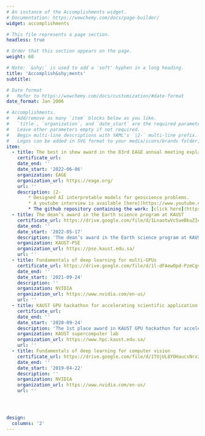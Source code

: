 ```yaml
---
# An instance of the Accomplishments widget.
# Documentation: https://wowchemy.com/docs/page-builder/
widget: accomplishments

# This file represents a page section.
headless: true

# Order that this section appears on the page.
weight: 60

# Note: `&shy;` is used to add a 'soft' hyphen in a long heading.
title: 'Accomplish&shy;ments'
subtitle:

# Date format
#   Refer to https://wowchemy.com/docs/customization/#date-format
date_format: Jan 2006

# Accomplishments.
#   Add/remove as many `item` blocks below as you like.
#   `title`, `organization`, and `date_start` are the required parameters.
#   Leave other parameters empty if not required.
#   Begin multi-line descriptions with YAML's `|2-` multi-line prefix.
#   Logos can be added in SVG format to your media/icons/brands folder, named accordingly to the brand (lowercase and replacing spaces with underscores). For example, add a logo for an organization named “My Brand” as media/icons/brands/my_brand.svg. Three popular Accomplishment brands are included automatically to help you get started.
item:
  - title: The best in show award in the 83rd EAGE annual meeting explainable AI hackathon
    certificate_url: 
    date_end: ''
    date_start: '2022-06-06'
    organization: EAGE
    organization_url: https://eage.org/
    url: ''
    description: |2- 
        * Designed AI interpretable models for geoscience problems. 
        * A youtube interview is available [here](https://www.youtube.com/watch?v=AsOCNFj60CE). 
        * The github repository containing the work: [click here](https://github.com/EAGE-Annual-Hackathon).
  - title: The dean’s award in the Earth science program at KAUST
    certificate_url: https://drive.google.com/file/d/1LnaotwVcSueBkuZIeFBuRqNGZZ0KhL_n/view?usp=sharing
    date_end: ''
    date_start: '2022-05-17'
    description: 'The dean’s award in the Earth science program at KAUST is given to the outstanding PhD candidates.'
    organization: KAUST-PSE
    organization_url: https://pse.kaust.edu.sa/
    url: ''
  - title: Fundamentals of deep learning for multi-GPUs
    certificate_url: https://drive.google.com/file/d/1l-dFAewOpd-PzmCgvhKuLR9ycFZSHkUE/view?usp=sharing
    date_end: ''
    date_start: '2021-09-24'
    description: ''
    organization: NVIDIA
    organization_url: https://www.nvidia.com/en-us/
    url: ''
  - title: KAUST GPU hackathon for accelerating scientific application
    certificate_url: 
    date_end: ''
    date_start: '2020-09-24'
    description: 'The 1st place award in KAUST GPU hackathon for accelerating scientific application'
    organization: KAUST supercomputer lab
    organization_url: https://www.hpc.kaust.edu.sa/
    url: ''
  - title: Fundamentals of deep learning for computer vision
    certificate_url: https://drive.google.com/file/d/1TOjUL8YOHaucsNrx3eY3f4s-ksctUS-e/view?usp=sharing
    date_end: ''
    date_start: '2019-04-22'
    description: ''
    organization: NVIDIA
    organization_url: https://www.nvidia.com/en-us/
    url: ''




design:
  columns: '2'
---
```

